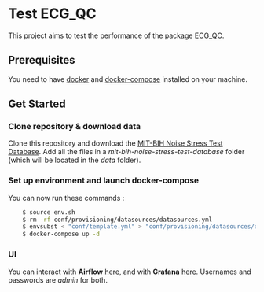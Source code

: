 # Test ECG_QC

This project aims to test the performance of the package [ECG_QC](https://github.com/Aura-healthcare/ecg_qc).

## Prerequisites

You need to have [docker](https://docs.docker.com/get-docker/) and [docker-compose](https://docs.docker.com/compose/install/) installed on your machine. 

## Get Started

### Clone repository & download data
Clone this repository and download the [MIT-BIH Noise Stress Test Database](https://physionet.org/content/nstdb/1.0.0/). Add all the files in a *mit-bih-noise-stress-test-database* folder (which will be located in the *data* folder).

### Set up environment and launch docker-compose
You can now run these commands :

```sh
    $ source env.sh
    $ rm -rf conf/provisioning/datasources/datasources.yml
    $ envsubst < "conf/template.yml" > "conf/provisioning/datasources/datasources.yml" 
    $ docker-compose up -d
```

### UI
You can interact with **Airflow** [here](http://localhost:8080), and with **Grafana** [here](http://localhost:3000). Usernames and passwords are *admin* for both.

